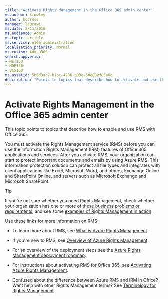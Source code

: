 ```yaml
---
title: "Activate Rights Management in the Office 365 admin center"
ms.author: krowley
author: kccross
manager: laurawi
ms.date: 5/11/2016
ms.audience: Admin
ms.topic: article
ms.service: o365-administration
localization_priority: Normal
ms.custom: Adm_O365
search.appverid:
- MET150
- MOE150
- BCS160
ms.assetid: 5b6d3ac7-b1ac-428e-b03e-50e882f85a6e
description: "Points to topics that describe how to activate and use the Rights Management service with Office 365."
---
```


# Activate Rights Management in the Office 365 admin center

This topic points to topics that describe how to enable and use RMS with Office 365.
  
You must activate the Rights Management service (RMS) before you can use the Information Rights Management (IRM) features of Office 365 applications and services. After you activate RMS, your organization can start to protect important documents and emails by using Azure RMS. This information protection solution can protect all file types and integrates with client applications like Excel, Microsoft Word, and others, Exchange Online and SharePoint Online, and servers such as Microsoft Exchange and Microsoft SharePoint.
  
> [!TIP]
> If you're not sure whether you need Rights Management, check whether your organization has one or more of [these business problems or requirements](https://docs.microsoft.com/rights-management/understand-explore/azure-rms-problems-it-solves), and see some [examples of Rights Management in action](https://docs.microsoft.com/rights-management/understand-explore/what-admins-users-see). 
  
Use these links for more information on RMS:
  
- To learn more about RMS, see [What is Azure Rights Management](https://docs.microsoft.com/rights-management/understand-explore/what-is-azure-rms).
    
- If you're new to RMS, see [Overview of Azure Rights Management](https://docs.microsoft.com/rights-management/understand-explore/azure-rights-management).
    
- For an overview of the deployment steps see the [Azure Rights Management deployment roadmap](https://docs.microsoft.com/rights-management/plan-design/deployment-roadmap).
    
- For instructions about activating RMS for Office 365, see [Activating Azure Rights Management](https://technet.microsoft.com/library/jj658941.aspx).
    
- Confused about the difference between Azure RMS and IRM in Office? Want help with other Rights Management terms? See [Terminology for Rights Management](https://technet.microsoft.com/library/dn595132.aspx).
    

